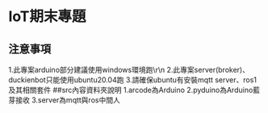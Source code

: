 # IoT期末專題
## 注意事項
1.此專案arduino部分建議使用windows環境跑\r\n
2.此專案server(broker)、duckienbot只能使用ubuntu20.04跑
3.請確保ubuntu有安裝mqtt server、ros1及其相關套件
##src內容資料夾說明
1.arcode為Arduino
2.pyduino為Arduino藍芽接收
3.server為mqtt與ros中間人
